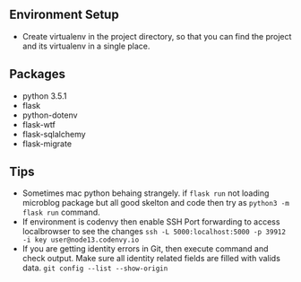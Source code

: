 ## Environment Setup

- Create virtualenv in the project directory, so that you can find 
the project and its virtualenv in a single place.

## Packages
- python 3.5.1
- flask
- python-dotenv
- flask-wtf
- flask-sqlalchemy
- flask-migrate


## Tips
- Sometimes mac python behaing strangely. if `flask run` not loading microblog package but all good skelton and code then try as `python3 -m flask run` command. 
- If environment is codenvy then enable SSH Port forwarding to access localbrowser to see the changes 
```ssh -L 5000:localhost:5000 -p 39912 -i key user@node13.codenvy.io```
- If you are getting identity errors in Git, then execute command and check output. Make sure all identity related fields are filled with valids data. 
```git config --list --show-origin```